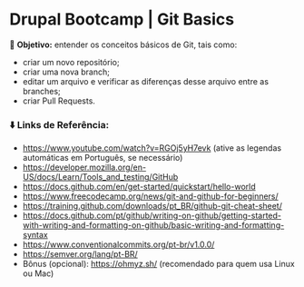 # Drupal Bootcamp | Git Basics

🎯 **Objetivo:** entender os conceitos básicos de Git, tais como: 
- criar um novo repositório;
- criar uma nova branch;
- editar um arquivo e verificar as diferenças desse arquivo entre as branches;
- criar Pull Requests.

### ⬇️ Links de Referência:
- https://www.youtube.com/watch?v=RGOj5yH7evk (ative as legendas automáticas em Português, se necessário)
- https://developer.mozilla.org/en-US/docs/Learn/Tools_and_testing/GitHub
- https://docs.github.com/en/get-started/quickstart/hello-world
- https://www.freecodecamp.org/news/git-and-github-for-beginners/
- https://training.github.com/downloads/pt_BR/github-git-cheat-sheet/
- https://docs.github.com/pt/github/writing-on-github/getting-started-with-writing-and-formatting-on-github/basic-writing-and-formatting-syntax
- https://www.conventionalcommits.org/pt-br/v1.0.0/
- https://semver.org/lang/pt-BR/
- Bônus (opcional): https://ohmyz.sh/ (recomendado para quem usa Linux ou Mac)